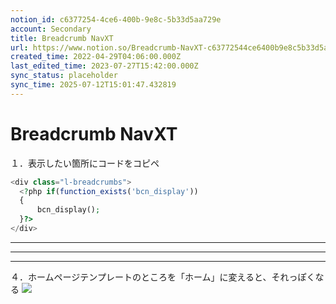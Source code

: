 ```yaml
---
notion_id: c6377254-4ce6-400b-9e8c-5b33d5aa729e
account: Secondary
title: Breadcrumb NavXT
url: https://www.notion.so/Breadcrumb-NavXT-c63772544ce6400b9e8c5b33d5aa729e
created_time: 2022-04-29T04:06:00.000Z
last_edited_time: 2023-07-27T15:42:00.000Z
sync_status: placeholder
sync_time: 2025-07-12T15:01:47.432819
---
```

# Breadcrumb NavXT

１．表示したい箇所にコードをコピペ
  ```php
<div class="l-breadcrumbs">
    <?php if(function_exists('bcn_display'))
    {
        bcn_display();
    }?>
</div>
  ```
---
---
---
４．ホームページテンプレートのところを「ホーム」に変えると、それっぽくなる
![](https://prod-files-secure.s3.us-west-2.amazonaws.com/d58fe38c-a9d4-4466-aed9-85604b7b2c6d/abe1e3ff-e73d-44fc-b53b-685e7115a848/Untitled.png?X-Amz-Algorithm=AWS4-HMAC-SHA256&X-Amz-Content-Sha256=UNSIGNED-PAYLOAD&X-Amz-Credential=ASIAZI2LB4666TVDYJ32%2F20250719%2Fus-west-2%2Fs3%2Faws4_request&X-Amz-Date=20250719T060457Z&X-Amz-Expires=3600&X-Amz-Security-Token=IQoJb3JpZ2luX2VjEIX%2F%2F%2F%2F%2F%2F%2F%2F%2F%2FwEaCXVzLXdlc3QtMiJHMEUCIHAjiPmfaLyjAvp8DRxPWjgMhjMSgo0wc1cOhUih%2B0e1AiEA%2F6GvdbJJAxnrORZSW67gv9Ug1UjTjcfZQGUEByMTG54qiAQInv%2F%2F%2F%2F%2F%2F%2F%2F%2F%2FARAAGgw2Mzc0MjMxODM4MDUiDMlsZaUWhFLX1HWj6ircAzTGU2pJFSVvTdu5n8ZDQNrVUiCMcyWqMKqohaVc%2Fv6Dkvg1gz9bQk9TyDij2JbZM2sKz6eCrWOFb8d4M2od1KxqTtdbAhHCH03Lqev8Q%2FIi6o9eHYPqKFS7K8bObVoF1QCBRJRf4qyDeVa4UDSf5sJIVP3pebrYxOAsbDJOb55hxRw2tGOfh368B8QBy5txkxjFkXOh4nWSiBJKE89LQR0rCeQztlZZa9bM5FYGUkZpWgbcpq3M55ypmNa1Dbh7YJEDJbRr5DiMHTryR1QAa7W07cqD%2FGEkMdyKwY8wt3TqMjzowaHV9N%2BGr5%2BkNRxTwE%2FQtF7bhaXoeZ34pgzcfaSWtrZWITWeTdRZnTYBWqai0%2FzUSx80%2BVTu1jn6zp%2FiToHNAHx%2B7YnN3T5xkg%2Bw2QV4Z3BXGvuV%2Foy60Lyy52ahbfjIajV0uP1UR%2B3hIHX%2FYp1GexErWIF2vIt%2BzS7khWl2QJxT2U%2BExICI7G53YZz6mmnDfjj95P9zCJ0SaZy6thh6RpGmWz9n78UJqxMWVEkLqwF4hYTEqiFg%2Bd1xcuSNUCm2Ujk3bAoD3Zb8QJ%2FDFuJlLHDOhum2NCKkFBxHz%2B%2FzGa%2Bc%2BUTeDUMpVLMm%2BPxojDEmW557OwLeYXyYMOrF7MMGOqUBo65sWzIsowOyOq3VeYEtlpNwWjEMu7LFSt8WXZ0vKuAqO95JsW%2Bo7EJf95QLyVscJAUkapARDVL9IrFqXpZMooNsFoWqNpaRA%2B9xXqI2yifnwUZcboNUQ1JMGHdF0BTmLBbqvyRCwCvREphV72R%2BPziPu0CW0oz1utl3ioUKH9kO6WkZ5aZIduscvZc60StoJkgfTywiW0t86NIHdkkSz5vnw3vm&X-Amz-Signature=967e3b8da2ece4fda8b46642883b874479f427cf21b79771bc9a8acd7757a392&X-Amz-SignedHeaders=host&x-amz-checksum-mode=ENABLED&x-id=GetObject)